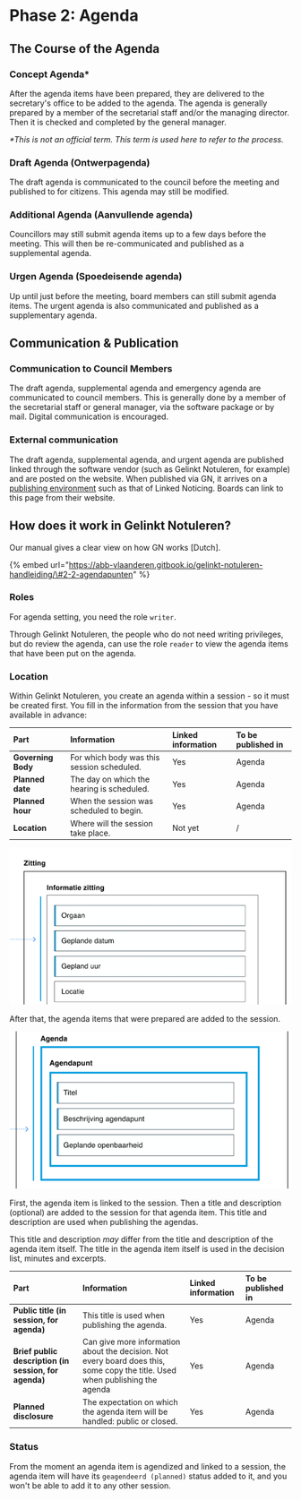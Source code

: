 # Phase 2: Agenda

## The Course of the Agenda

### Concept Agenda\*

After the agenda items have been prepared, they are delivered to the secretary's office to be added to the agenda. The agenda is generally prepared by a member of the secretarial staff and/or the managing director. Then it is checked and completed by the general manager.

_\*This is not an official term. This term is used here to refer to the process._

### Draft Agenda \(Ontwerpagenda\)

The draft agenda is communicated to the council before the meeting and published to for citizens. This agenda may still be modified.

### Additional Agenda \(Aanvullende agenda\)

Councillors may still submit agenda items up to a few days before the meeting. This will then be re-communicated and published as a supplemental agenda.

### Urgen Agenda \(Spoedeisende agenda\)

Up until just before the meeting, board members can still submit agenda items. The urgent agenda is also communicated and published as a supplementary agenda.

## Communication & Publication

### Communication to Council Members

The draft agenda, supplemental agenda and emergency agenda are communicated to council members. This is generally done by a member of the secretarial staff or general manager, via the software package or by mail. Digital communication is encouraged.

### External communication

The draft agenda, supplemental agenda, and urgent agenda are published linked through the software vendor \(such as Gelinkt Notuleren, for example\) and are posted on the website. When published via GN, it arrives on a [publishing environment](../../wikis-and-publieke-databanken-public-databases/publicatiepagina-gelinkt-notuleren.md) such as that of Linked Noticing. Boards can link to this page from their website.

## How does it work in Gelinkt Notuleren?

Our manual gives a clear view on how GN works \[Dutch\].

{% embed url="https://abb-vlaanderen.gitbook.io/gelinkt-notuleren-handleiding/\#2-2-agendapunten" %}

### Roles

For agenda setting, you need the role `writer`.

Through Gelinkt Notuleren, the people who do not need writing privileges, but do review the agenda, can use the role `reader` to view the agenda items that have been put on the agenda.

### Location

Within Gelinkt Notuleren, you create an agenda within a session - so it must be created first. You fill in the information from the session that you have available in advance:

| Part | Information | Linked information | To be published in |
| :--- | :--- | :--- | :--- |
| **Governing Body** | For which body was this session scheduled. | Yes | Agenda |
| **Planned date** | The day on which the hearing is scheduled. | Yes | Agenda |
| **Planned hour** | When the session was scheduled to begin. | Yes | Agenda |
| **Location** | Where will the session take place. | Not yet | / |

![Information about the session \[Dutch\]](../../../.gitbook/assets/screenshot-2021-05-21-at-12.19.35.png)

After that, the agenda items that were prepared are added to the session.

![Data for the agenda \[Dutch\]](../../../.gitbook/assets/screenshot-2021-05-21-at-14.04.34.png)

First, the agenda item is linked to the session. Then a title and description \(optional\) are added to the session for that agenda item. This title and description are used when publishing the agendas.

This title and description _may_ differ from the title and description of the agenda item itself. The title in the agenda item itself is used in the decision list, minutes and excerpts.

| Part | Information | Linked information | To be published in |
| :--- | :--- | :--- | :--- |
| **Public title \(in session, for agenda\)** | This title is used when publishing the agenda. | Yes | Agenda |
| **Brief public description \(in session, for agenda\)** | Can give more information about the decision. Not every board does this, some copy the title. Used when publishing the agenda | Yes | Agenda |
| **Planned disclosure** | The expectation on which the agenda item will be handled: public or closed. | Yes | Agenda |

### Status

From the moment an agenda item is agendized and linked to a session, the agenda item will have its `geagendeerd (planned)` status added to it, and you won't be able to add it to any other session.

